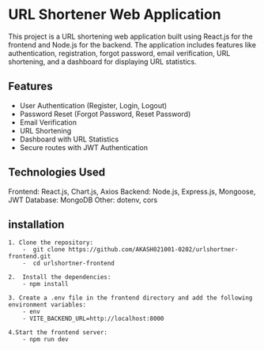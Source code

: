 # URL Shortener Web Application

This project is a URL shortening web application built using React.js for the frontend and Node.js for the backend. The application includes features like authentication, registration, forgot password, email verification, URL shortening, and a dashboard for displaying URL statistics.



## Features

- User Authentication (Register, Login, Logout)
- Password Reset (Forgot Password, Reset Password)
- Email Verification
- URL Shortening
- Dashboard with URL Statistics
- Secure routes with JWT Authentication


## Technologies Used
Frontend: React.js, Chart.js, Axios
Backend: Node.js, Express.js, Mongoose, JWT
Database: MongoDB
Other: dotenv, cors



## installation

    1. Clone the repository:
        -  git clone https://github.com/AKASH021001-0202/urlshortner-frontend.git
        -  cd urlshortner-frontend

    2.  Install the dependencies:
        - npm install

    3. Create a .env file in the frontend directory and add the following environment variables:
        - env
        - VITE_BACKEND_URL=http://localhost:8000

    4.Start the frontend server:
        - npm run dev